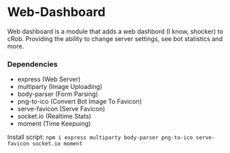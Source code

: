 # Web-Dashboard
Web dashboard is a module that adds a web dashbord (I know, shocker) to cRob.
Providing the ability to change server settings, see bot statistics and more.

### Dependencies
* express (Web Server)
* multiparty (Image Uploading)
* body-parser (Form Parsing)
* png-to-ico (Convert Bot Image To Favicon)
* serve-favicon (Serve Favicon)
* socket.io (Realtime Stats)
* moment (Time Keepuing)

Install script:
`npm i express multiparty body-parser png-to-ico serve-favicon socket.io moment`

